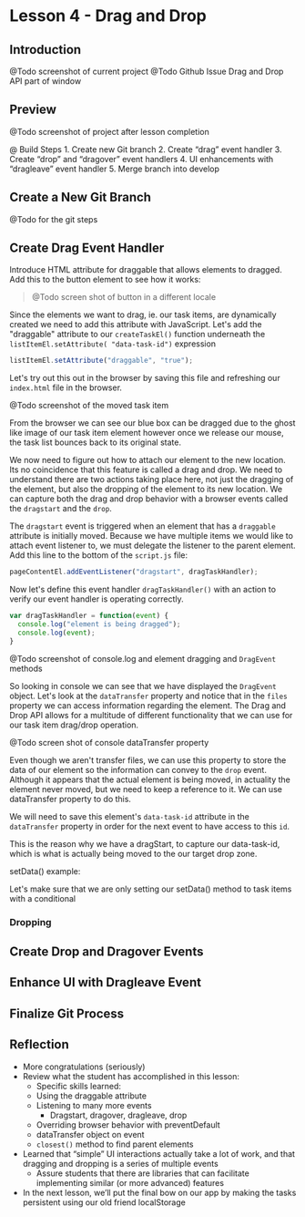 # Lesson 4 - Drag and Drop
## Introduction
@Todo screenshot of current project
@Todo Github Issue
Drag and Drop API part of window


## Preview
@Todo screenshot of project after lesson completion

@ Build Steps
    1. Create new Git branch
    2. Create “drag” event handler
    3. Create “drop” and “dragover” event handlers
    4. UI enhancements with “dragleave” event handler
    5. Merge branch into develop

## Create a New Git Branch
@Todo for the git steps

## Create Drag Event Handler
Introduce HTML attribute for draggable that allows elements to dragged.
Add this to the button element to see how it works:
> @Todo screen shot of button in a different locale

Since the elements we want to drag, ie. our task items, are dynamically created we need to add this attribute with JavaScript. 
Let's add the "draggable" attribute to our `createTaskEl()` function underneath the `listItemEl.setAttribute( "data-task-id")` expression
```js
listItemEl.setAttribute("draggable", "true");
```
Let's try out this out in the browser by saving this file and refreshing our `index.html` file in the browser.

@Todo screenshot of the moved task item

From the browser we can see our blue box can be dragged due to the ghost like image of our task item element however once we release our mouse, the task list bounces back to its original state.

We now need to figure out how to attach our element to the new location. Its no coincidence that this feature is called a drag and drop. We need to understand there are two actions taking place here, not just the dragging of the element, but also the dropping of the element to its new location. We can capture both the drag and drop behavior with a browser events called the `dragstart` and the `drop`.

The `dragstart` event is triggered when an element that has a `draggable` attribute is initially moved. Because we have multiple items we would like to attach event listener to, we must delegate the listener to the parent element. Add this line to the bottom of the `script.js` file:
```js
pageContentEl.addEventListener("dragstart", dragTaskHandler);
```
Now let's define this event handler `dragTaskHandler()` with an action to verify our event handler is operating correctly.

```js
var dragTaskHandler = function(event) {
  console.log("element is being dragged");
  console.log(event);
} 
```
@Todo screenshot of console.log and element dragging and `DragEvent` methods

So looking in console we can see that we have displayed the `DragEvent` object. 
Let's look at the `dataTransfer` property and notice that in the `files` property we can access information regarding the element. The Drag and Drop API allows for a multitude of different functionality that we can use for our task item drag/drop operation.

@Todo screen shot of console dataTransfer property

Even though we aren't transfer files, we can use this property to store the data of our element so the information can convey to the `drop` event. Although it appears that the actual element is being moved, in actuality the element never moved, but we need to keep a reference to it. We can use dataTransfer property to do this.

We will need to save this element's `data-task-id` attribute in the `dataTransfer` property in order for the next event to have access to this `id`.

This is the reason why we have a dragStart, to capture our data-task-id, which is what is actually being moved to the our target drop zone.

setData() example:

Let's make sure that we are only setting our setData() method to task items with a conditional 


### Dropping





## Create Drop and Dragover Events


## Enhance UI with Dragleave Event


## Finalize Git Process 


## Reflection
* More congratulations (seriously)
* Review what the student has accomplished in this lesson:
  * Specific skills learned:
  * Using the draggable attribute
  * Listening to many more events
    * Dragstart, dragover, dragleave, drop
  * Overriding browser behavior with preventDefault
  * dataTransfer object on event
  * `closest()` method to find parent elements
* Learned that “simple” UI interactions actually take a lot of work, and that dragging and dropping is a series of multiple events
  * Assure students that there are libraries that can facilitate implementing similar (or more advanced) features
* In the next lesson, we’ll put the final bow on our app by making the tasks persistent using our old friend localStorage